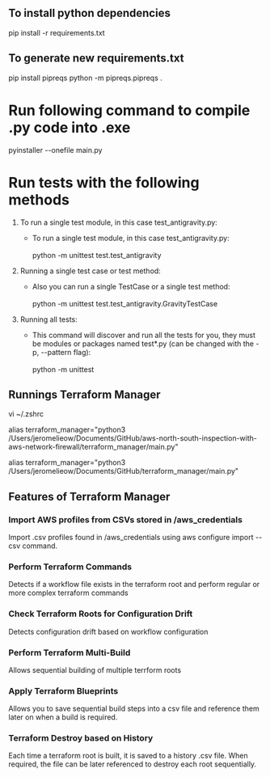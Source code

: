 ## To install python dependencies

pip install -r requirements.txt

## To generate new requirements.txt

pip install pipreqs
python -m pipreqs.pipreqs .

# Run following command to compile .py code into .exe

pyinstaller --onefile main.py

# Run tests with the following methods

1. To run a single test module, in this case test_antigravity.py:

   - To run a single test module, in this case test_antigravity.py:<br /><br />
     python -m unittest test.test_antigravity

2. Running a single test case or test method:

   - Also you can run a single TestCase or a single test method:<br /><br />
     python -m unittest test.test_antigravity.GravityTestCase

3. Running all tests:

   - This command will discover and run all the tests for you, they must be modules or packages named test\*.py (can be changed with the -p, --pattern flag):<br /><br />
     python -m unittest

## Runnings Terraform Manager

vi ~/.zshrc

alias terraform_manager="python3 /Users/jeromelieow/Documents/GitHub/aws-north-south-inspection-with-aws-network-firewall/terraform_manager/main.py"

alias terraform_manager="python3 /Users/jeromelieow/Documents/GitHub/terraform_manager/main.py"

## Features of Terraform Manager

### Import AWS profiles from CSVs stored in /aws_credentials

Import .csv profiles found in /aws_credentials using aws configure import --csv command.

### Perform Terraform Commands

Detects if a workflow file exists in the terraform root and perform regular or more complex terraform commands

### Check Terraform Roots for Configuration Drift

Detects configuration drift based on workflow configuration

### Perform Terraform Multi-Build

Allows sequential building of multiple terrform roots

### Apply Terraform Blueprints

Allows you to save sequential build steps into a csv file and reference them later on when a build is required.

### Terraform Destroy based on History

Each time a terraform root is built, it is saved to a history .csv file. When required, the file can be later referenced to destroy each root sequentially.
